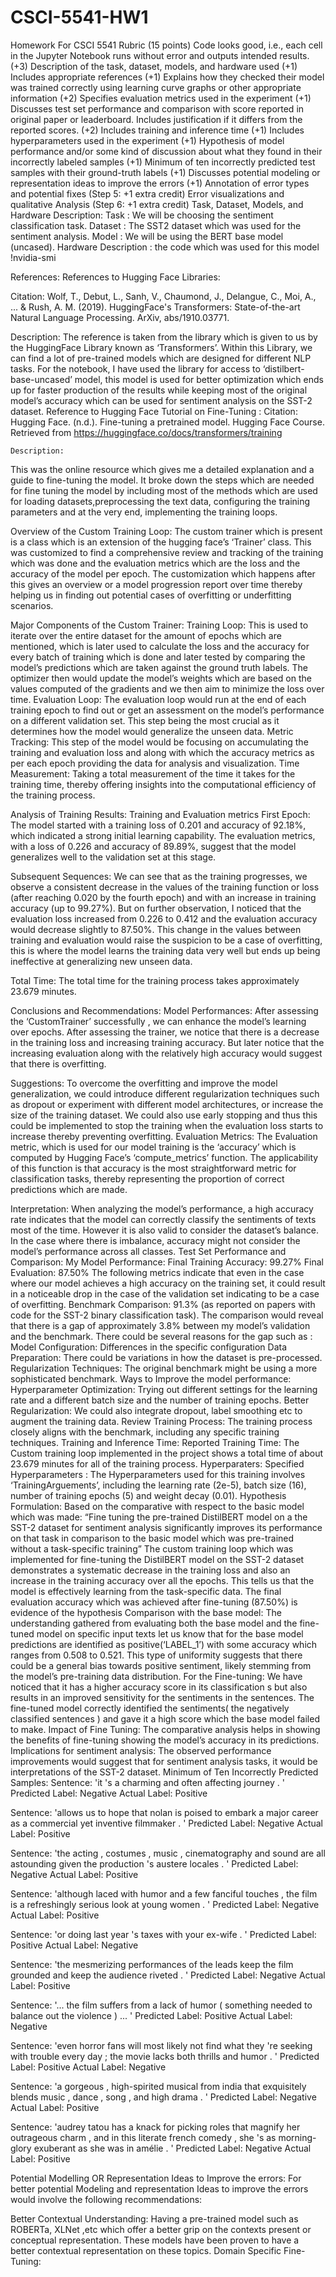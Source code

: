 # CSCI-5541-HW1
Homework For CSCI 5541 
Rubric (15 points)
Code looks good, i.e., each cell in the Jupyter Notebook runs without error and outputs intended results. (+3)
Description of the task, dataset, models, and hardware used (+1)
Includes appropriate references (+1)
Explains how they checked their model was trained correctly using learning curve graphs or other
appropriate information (+2)
Specifies evaluation metrics used in the experiment (+1)
Discusses test set performance and comparison with score reported in original paper or leaderboard.
Includes justification if it differs from the reported scores. (+2)
Includes training and inference time (+1)
Includes hyperparameters used in the experiment (+1)
Hypothesis of model performance and/or some kind of discussion about what they found in their
incorrectly labeled samples (+1)
Minimum of ten incorrectly predicted test samples with their ground-truth labels (+1)
Discusses potential modeling or representation ideas to improve the errors (+1)
Annotation of error types and potential fixes (Step 5: +1 extra credit)
Error visualizations and qualitative Analysis (Step 6: +1 extra credit)
Task, Dataset, Models, and Hardware Description:
Task : We will be choosing the sentiment classification task.
Dataset :  The SST2 dataset which was used for the sentiment analysis. 
Model : We will be using the BERT base model (uncased).
Hardware Description : the code which was used for this model !nvidia-smi


References:
References to Hugging Face Libraries:

Citation:
Wolf, T., Debut, L., Sanh, V., Chaumond, J., Delangue, C., Moi, A., ... & Rush, A. M. (2019). HuggingFace's Transformers: State-of-the-art Natural Language Processing. ArXiv, abs/1910.03771.

Description:
The reference is taken from the library which is given to us by the HuggingFace Library known as ‘Transformers’. Within this Library, we can find a lot of pre-trained models which are designed for different NLP tasks. For the notebook, I have used the library for access to ‘distilbert-base-uncased’ model, this model is used for better optimization which ends up for faster production of the results while keeping most of the original model’s accuracy which can be used for sentiment analysis on the SST-2 dataset.
Reference to Hugging Face Tutorial on Fine-Tuning :
Citation:
Hugging Face. (n.d.). Fine-tuning a pretrained model. Hugging Face Course. Retrieved from https://huggingface.co/docs/transformers/training

	Description:
This was the online resource which gives me a detailed explanation and a guide to fine-tuning  the model. It broke down the steps which are needed for fine tuning the model by including most of the methods which are used for loading datasets,preprocessing the text data, configuring the training parameters and at the very end, implementing the training loops.

Overview of the Custom Training Loop:
The custom trainer which is present is a class which is an extension of the hugging face’s ‘Trainer’ class. This was customized to find a comprehensive review and tracking of the training which was done and the evaluation metrics which are the loss and the accuracy of the model per epoch. The customization which happens after this gives an overview or a model progression report over time thereby helping us in finding out potential cases of overfitting or underfitting scenarios.

Major Components of the Custom Trainer:
Training Loop:
This is used to iterate over the entire dataset for the amount of epochs which are mentioned, which is later used to calculate the loss and the accuracy for every batch of training which is done and later tested by comparing the model’s predictions which are taken against the ground truth labels. The optimizer then would update the model’s weights which are based on the values computed of the gradients and we then aim to minimize the loss over time.
Evaluation Loop:
The evaluation loop would run at the end of each training epoch to find out or get an assessment on the model’s performance on a different validation set. This step being the most crucial as it determines how the model would generalize the unseen data.
Metric Tracking:
This step of the model would be focusing on accumulating the training and evaluation loss and along with which the accuracy metrics as per each epoch providing the data for analysis and visualization. 
Time Measurement:
Taking a total measurement of the time it takes for the training time, thereby offering insights into the computational efficiency of the training process.

Analysis of Training Results:
Training and Evaluation metrics
First Epoch: 
The model started with a training loss of 0.201 and accuracy of 92.18%, which indicated a strong initial learning capability. The evaluation metrics, with a loss of 0.226 and accuracy of 89.89%, suggest that the model generalizes well to the validation set at this stage. 

Subsequent Sequences: 
We can see that as the training progresses, we observe a consistent decrease in the values of the training function or loss (after reaching 0.020 by the fourth epoch) and with an increase in training accuracy (up to 99.27%). But on further observation, I noticed that the evaluation loss increased from 0.226 to 0.412 and the evaluation accuracy would decrease slightly to 87.50%. This change in the values between training and evaluation would raise the suspicion to be a case of overfitting, this is where the model learns the training data very well but ends up being ineffective at generalizing new unseen data.

Total Time: 
The total time for the training process takes approximately 23.679 minutes.

Conclusions and Recommendations:
Model Performances: 
After assessing the ‘CustomTrainer’ successfully , we can enhance the model’s learning over epochs. After assessing the trainer, we notice that there is a decrease in the training loss and increasing training accuracy. But later notice that the increasing evaluation along with the relatively high accuracy would suggest that there is overfitting.

Suggestions:
To overcome the overfitting and improve the model generalization, we could introduce different regularization techniques such as dropout or experiment with different model architectures, or increase the size of the training dataset. We could also use early stopping and thus this could be implemented to stop the training when the evaluation loss starts to increase thereby preventing overfitting.
Evaluation Metrics:
The Evaluation metric, which is used for our model training is the ‘accuracy’ which is computed by Hugging Face’s ‘compute_metrics’ function. The applicability of this function is that accuracy is the most straightforward metric for classification tasks, thereby representing the proportion of correct predictions which are made. 

Interpretation: When analyzing the model’s performance, a high accuracy rate indicates that the model can correctly classify the sentiments of texts most of the time. However it is also valid to consider the dataset’s balance. In the case where there is imbalance, accuracy might not consider the model’s performance across all classes. 
Test Set Performance and Comparison:
My Model Performance: 
Final Training Accuracy: 99.27%
Final Evaluation: 87.50%
The following metrics indicate that even in the case where our model achieves a high accuracy on the training set, it could result in a noticeable drop in the case of the validation set indicating to be a case of overfitting.
Benchmark Comparison: 91.3% (as reported on papers with code for the SST-2 binary classification task).
The comparison would reveal that there is a gap of approximately 3.8% between my model’s validation and the benchmark. There could be several reasons for the gap such as : 
Model Configuration: Differences in the specific configuration
Data Preparation: There could be variations in how the dataset is pre-processed.
Regularization Techniques: The original benchmark might be using a more sophisticated benchmark.
Ways to Improve the model performance:
Hyperparameter Optimization: Trying out different settings for the learning rate and a different batch size and the number of training epochs.
Better Regularization: We could also integrate dropout, label smoothing etc to augment the training data.
Review Training Process: The training process closely aligns with the benchmark, including any specific training techniques.
Training and Inference Time:
Reported Training Time: The Custom training loop implemented in the project shows a total time of about 23.679 minutes for all of the training process.
Hyperparaters:
Specified Hyperparameters : The Hyperparameters used for this training involves ‘TrainingArguements’, including the learning rate (2e-5), batch size (16), number of training epochs (5) and weight decay (0.01).
Hypothesis Formulation:
Based on the comparative with respect to the basic model which was made:
“Fine tuning the pre-trained DistilBERT model on a the SST-2 dataset for sentiment analysis significantly improves its performance on that task in comparison to the basic model which was pre-trained without a task-specific training”
The custom training loop which was implemented for fine-tuning the DistilBERT model on the SST-2 dataset demonstrates a systematic decrease in the training loss and also an increase in the training accuracy over all the epochs. This tells us that the model is effectively learning from the task-specific data. 
The final evaluation accuracy which was achieved after fine-tuning (87.50%) is evidence of the hypothesis 
Comparison with the base model:
The understanding gathered from evaluating both the base model and the fine-tuned model on specific input texts let us know that for the base model predictions are identified as positive(‘LABEL_1’) with some accuracy which ranges from 0.508 to 0.521. This type of uniformity suggests that there could be a general bias towards positive sentiment, likely stemming from the model’s pre-training data distribution.
For the Fine-tuning: We have noticed that it has a higher accuracy score in its classification s but also results in an improved sensitivity for the sentiments in the sentences. The fine-tuned model correctly identified the sentiments( the negatively classified sentences ) and gave it a high score which the base model failed to make. 
Impact of Fine Tuning: The comparative analysis helps in showing the benefits of fine-tuning showing the model’s accuracy in its predictions.
Implications for sentiment analysis: The observed performance improvements would suggest that for sentiment analysis tasks, it would be interpretations of the SST-2 dataset.
Minimum of Ten Incorrectly Predicted Samples:
Sentence: 'it 's a charming and often affecting journey . '
Predicted Label: Negative
Actual Label: Positive

Sentence: 'allows us to hope that nolan is poised to embark a major career as a commercial yet inventive filmmaker . '
Predicted Label: Negative
Actual Label: Positive

Sentence: 'the acting , costumes , music , cinematography and sound are all astounding given the production 's austere locales . '
Predicted Label: Negative
Actual Label: Positive

Sentence: 'although laced with humor and a few fanciful touches , the film is a refreshingly serious look at young women . '
Predicted Label: Negative
Actual Label: Positive

Sentence: 'or doing last year 's taxes with your ex-wife . '
Predicted Label: Positive
Actual Label: Negative

Sentence: 'the mesmerizing performances of the leads keep the film grounded and keep the audience riveted . '
Predicted Label: Negative
Actual Label: Positive

Sentence: '... the film suffers from a lack of humor ( something needed to balance out the violence ) ... '
Predicted Label: Positive
Actual Label: Negative

Sentence: 'even horror fans will most likely not find what they 're seeking with trouble every day ; the movie lacks both thrills and humor . '
Predicted Label: Positive
Actual Label: Negative

Sentence: 'a gorgeous , high-spirited musical from india that exquisitely blends music , dance , song , and high drama . '
Predicted Label: Negative
Actual Label: Positive

Sentence: 'audrey tatou has a knack for picking roles that magnify her outrageous charm , and in this literate french comedy , she 's as morning-glory exuberant as she was in amélie . '
Predicted Label: Negative
Actual Label: Positive

Potential Modelling OR Representation Ideas to Improve the errors:
For better potential Modeling and representation Ideas to improve the errors would involve the following recommendations:


Better Contextual Understanding:
Having a pre-trained model such as ROBERTa, XLNet ,etc which offer a better grip on the contexts present or conceptual representation. These models have been proven to have a better contextual representation on these topics.
Domain Specific Fine-Tuning:



































 


